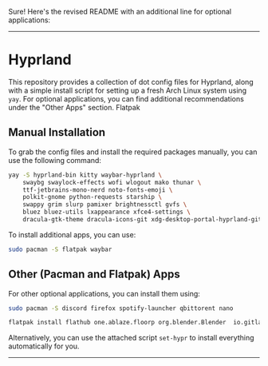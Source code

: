 Sure! Here's the revised README with an additional line for optional applications:

---

# Hyprland

This repository provides a collection of dot config files for Hyprland, along with a simple install script for setting up a fresh Arch Linux system using `yay`. For optional applications, you can find additional recommendations under the "Other Apps" section. Flatpak

## Manual Installation

To grab the config files and install the required packages manually, you can use the following command:

```bash
yay -S hyprland-bin kitty waybar-hyprland \
    swaybg swaylock-effects wofi wlogout mako thunar \
    ttf-jetbrains-mono-nerd noto-fonts-emoji \
    polkit-gnome python-requests starship \
    swappy grim slurp pamixer brightnessctl gvfs \
    bluez bluez-utils lxappearance xfce4-settings \
    dracula-gtk-theme dracula-icons-git xdg-desktop-portal-hyprland-git
```

To install additional apps, you can use:

```bash
sudo pacman -S flatpak waybar
```

## Other (Pacman and Flatpak) Apps

For other optional applications, you can install them using:

```bash
sudo pacman -S discord firefox spotify-launcher qbittorent nano 
```

```bash
flatpak install flathub one.ablaze.floorp org.blender.Blender  io.gitlab.librewolf-community com.getpostman.Postman com.obsproject.Studio md.obsidian.Obsidian fr.romainvigier.MetadataCleaner com.visualstudio.code io.dbeaver.DBeaverCommunity org.dbgate.DbGate org.kde.kdenlive org.sqlitebrowser.sqlitebrowser com.spotify.Client
```

Alternatively, you can use the attached script `set-hypr` to install everything automatically for you.

---
